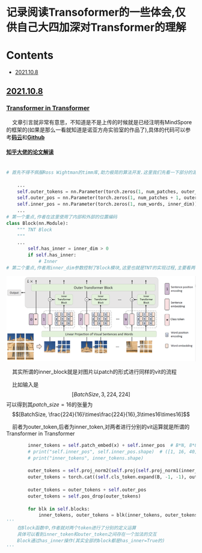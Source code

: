 # 记录阅读Transoformer的一些体会,仅供自己大四加深对Transformer的理解

# Contents
- [2021.10.8](#2021.10.8)

## [2021.10.8](#Contents)

### [Transformer in Transformer](https://arxiv.org/abs/2103.00112)
&nbsp;&nbsp;&nbsp;&nbsp;文章引言就非常有意思，不知道是不是上传的时候就是已经注明有MindSpore的框架的(如果是那么一看就知道是诺亚方舟实验室的作品了),具体的代码可以参考[**码云**](https://gitee.com/mindspore/models/tree/master/research/cv/TNT)和[**Github**](https://github.com/huawei-noah/CV-Backbones/tree/master/tnt_pytorch)

#### [知乎大佬的论文解读](https://zhuanlan.zhihu.com/p/355848545)

```python

# 首先不得不佩服Ross Wightman的timm库,助力极简的算法开发.这里我们先看一下部分的源码实现,以便在后面可以更好的阅读论文的相关内容

    ...
    self.outer_tokens = nn.Parameter(torch.zeros(1, num_patches, outer_dim), requires_grad=False)
    self.outer_pos = nn.Parameter(torch.zeros(1, num_patches + 1, outer_dim))
    self.inner_pos = nn.Parameter(torch.zeros(1, num_words, inner_dim))    
    ...
# 第一个重点,作者在这里使用了内部和外部的位置编码
class Block(nn.Module):
    """ TNT Block
    """
    ...
        self.has_inner = inner_dim > 0
        if self.has_inner:
            # Inner
# 第二个重点,作者用inner_dim参数控制了Block模块,这里也就是TNT的实现过程,主要看两个地方就可以,其他都是基本的imagenet train的pipline
```

<div align=center>
<img src="Transformer in Transformer/image/inner_block.png">
</div>

&nbsp;&nbsp;&nbsp;&nbsp;其实所谓的inner_block就是对图片以patch的形式进行同样的vit的流程

&nbsp;&nbsp;&nbsp;&nbsp;比如输入是
$$[BatchSize, 3, 224, 224]$$
可以得到其$patch\_size=16$的张量为
$$[BatchSize, \frac{224}{16}\times\frac{224}{16},3\times16\times16]$$

&nbsp;&nbsp;&nbsp;&nbsp;前者为outer_token,后者为inner_token,对两者进行分别的vit运算就是所谓的Transformer in Transformer

```python
        inner_tokens = self.patch_embed(x) + self.inner_pos  # B*N, 8*8, C
        # print("self.inner_pos", self.inner_pos.shape)  # ([1, 16, 40])
        # print("inner_tokens", inner_tokens.shape)

        outer_tokens = self.proj_norm2(self.proj(self.proj_norm1(inner_tokens.reshape(B, self.num_patches, -1))))
        outer_tokens = torch.cat((self.cls_token.expand(B, -1, -1), outer_tokens), dim=1)

        outer_tokens = outer_tokens + self.outer_pos
        outer_tokens = self.pos_drop(outer_tokens)

        for blk in self.blocks:
            inner_tokens, outer_tokens = blk(inner_tokens, outer_tokens)
'''
    在Block函数中,作者就对两个token进行了分别的定义运算
    具体可以看到inner_token和outer_token之间存在一个加法的交互
    Block通过has_inner操作(其实全部的block都是has_inner=True的)
'''
```













